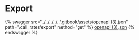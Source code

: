 # Export

{% swagger src="../../../../../.gitbook/assets/openapi (3).json" path="/call_rates/export" method="get" %}
[openapi (3).json](<../../../../../.gitbook/assets/openapi (3).json>)
{% endswagger %}
